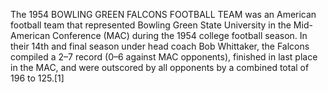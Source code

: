 The 1954 BOWLING GREEN FALCONS FOOTBALL TEAM was an American football team that represented Bowling Green State University in the Mid-American Conference (MAC) during the 1954 college football season. In their 14th and final season under head coach Bob Whittaker, the Falcons compiled a 2–7 record (0–6 against MAC opponents), finished in last place in the MAC, and were outscored by all opponents by a combined total of 196 to 125.[1]
